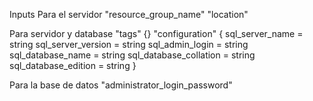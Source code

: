 Inputs 
Para el servidor
"resource_group_name" 
"location" 

Para servidor y database
"tags" {}
"configuration" {
    sql_server_name        = string
    sql_server_version     = string
    sql_admin_login        = string
    sql_database_name      = string
    sql_database_collation = string
    sql_database_edition   = string
}

Para la base de datos
"administrator_login_password" 
